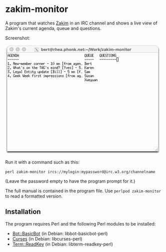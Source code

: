# zakim-monitor
A program that watches [Zakim](https://www.w3.org/2001/12/zakim-irc-bot.html) in an IRC channel and shows a live view of Zakim's current agenda, queue and questions.

Screenshot:

<img alt="Screenshot of zakim-monitor running in an xterm" src="screenshot-curses.png" style="width: 496px">

Run it with a command such as this:

    perl zakim-monitor ircs://mylogin:mypassword@irc.w3.org/channelname

(Leave the password empty to have the program prompt for it.)

The full manual is contained in the program file. Use `perlpod zakim-monitor` to read a formatted version.

## Installation
The program requires Perl and the following Perl modules to be installed:
* [Bot::BasicBot](https://metacpan.org/pod/Bot::BasicBot) (in Debian: libbot-basicbot-perl)
* [Curses](https://metacpan.org/pod/Curses) (in Debian: libcurses-perl)
* [Term::ReadKey](https://metacpan.org/pod/Term::ReadKey) (in Debian: libterm-readkey-perl)
